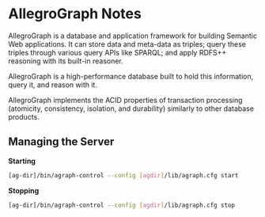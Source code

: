 # AllegroGraph Notes

AllegroGraph is a database and application framework for building Semantic Web applications. It can store data and meta-data as triples; query these triples through various query APIs like SPARQL; and apply RDFS++ reasoning with its built-in reasoner.

AllegroGraph is a high-performance database built to hold this information, query it, and reason with it.

AllegroGraph implements the ACID properties of transaction processing (atomicity, consistency, isolation, and durability) similarly to other database products.


## Managing the Server

**Starting**

```sh
[ag-dir]/bin/agraph-control --config [agdir]/lib/agraph.cfg start
```

**Stopping**

```sh
[ag-dir]/bin/agraph-control --config [agdir]/lib/agraph.cfg stop
```
